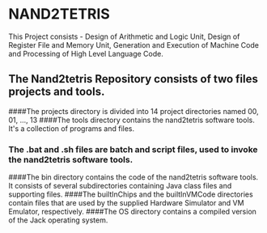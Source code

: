 # NAND2TETRIS
This Project consists - Design of Arithmetic and Logic Unit, Design of Register File and Memory Unit, Generation and Execution of Machine Code and Processing of High Level Language Code. 
## The Nand2tetris Repository consists of two files projects and tools.
 ####The projects directory is divided into 14 project directories named 00, 01, ..., 13
 ####The tools directory contains the nand2tetris software tools. It's a collection of programs and files.         
### The .bat and .sh files are batch and script files, used to invoke the nand2tetris software tools.
####The bin directory contains the code of the nand2tetris software tools. It consists of several subdirectories containing Java class files and supporting files.
####The builtInChips and the builtInVMCode directories contain files that are used by the supplied Hardware Simulator and VM Emulator, respectively.
####The OS directory contains a compiled version of the Jack operating system.
